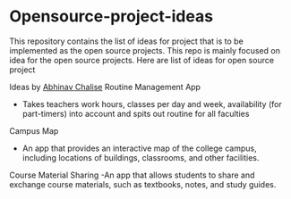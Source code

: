 # Opensource-project-ideas

This repository contains the list of ideas for project that is to be implemented as the open source projects. This repo is mainly focused on idea for the open source projects. Here are list of ideas for open source project

Ideas by [Abhinav Chalise](https://github.com/AC17dollars)
Routine Management App
- Takes teachers work hours, classes per day and week, availability (for part-timers) into account and spits out routine for all faculties

Campus Map
- An app that provides an interactive map of the college campus, including locations of buildings, classrooms, and other facilities.

Course Material Sharing
-An app that allows students to share and exchange course materials, such as textbooks, notes, and study guides.
